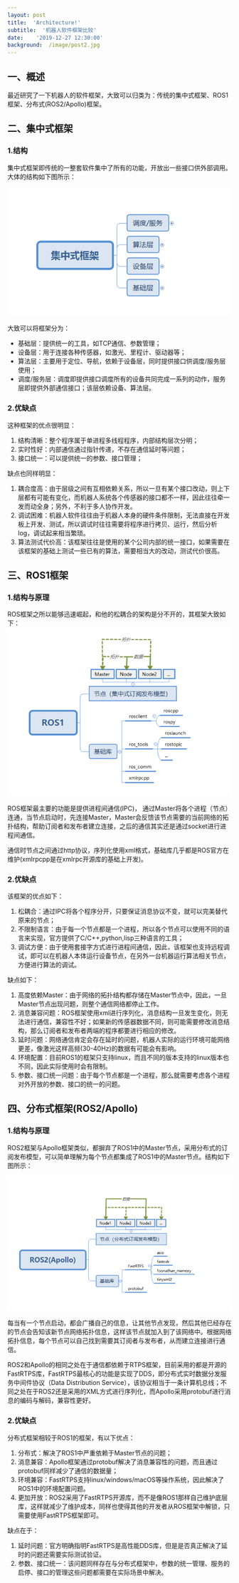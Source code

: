 ```yaml
---
layout: post
title:  'Architecture!'
subtitle:  '机器人软件框架比较'
date:    '2019-12-27 12:30:00'
background:  /image/post2.jpg
---
```


## 一、概述

最近研究了一下机器人的软件框架，大致可以归类为：传统的集中式框架、ROS1框架、分布式(ROS2/Apollo)框架。

## 二、集中式框架

### 1.结构

集中式框架即传统的一整套软件集中了所有的功能，开放出一些接口供外部调用。大体的结构如下图所示：

![centralized](/image/posts/2019-12-27/1.centralized.png)

大致可以将框架分为：

* 基础层：提供统一的工具，如TCP通信、参数管理；
* 设备层：用于连接各种传感器，如激光、里程计、驱动器等；
* 算法层：主要用于定位、导航，依赖于设备层，同时提供接口供调度/服务层使用；
* 调度/服务层：调度即提供接口调度所有的设备共同完成一系列的动作，服务层即提供外部通信接口；该层依赖设备、算法层。

### 2.优缺点

这种框架的优点很明显：

1. 结构清晰：整个程序属于单进程多线程程序，内部结构层次分明；
2. 实时性好：内部通信通过指针传递，不存在通信延时等问题；
3. 接口统一：可以提供统一的参数、接口管理；

缺点也同样明显：

1. 耦合度高：由于层级之间有互相依赖关系，所以一旦有某个接口改动，则上下层都有可能有变化，而机器人系统各个传感器的接口都不一样，因此往往牵一发而动全身；另外，不利于多人协作开发。
2. 调试困难：机器人软件往往由于机器人本身的硬件条件限制，无法直接在开发板上开发、测试，所以调试时往往需要将程序进行拷贝、运行，然后分析log，调试起来相当繁琐。
3. 算法测试代价高：该框架往往是使用的某个公司内部的统一接口，如果需要在该框架的基础上测试一些已有的算法，需要相当大的改动，测试代价很高。

## 三、ROS1框架

### 1.结构与原理

ROS框架之所以能够迅速崛起，和他的松耦合的架构是分不开的，其框架大致如下：
![ros1](/image/posts/2019-12-27/2.ROS1.png)

ROS框架最主要的功能是提供进程间通信(IPC)， 通过Master将各个进程（节点）连通，当节点启动时，先连接Master，Master会反馈该节点需要的当前网络的拓扑结构，帮助订阅者和发布者建立连接，之后的通信其实还是通过socket进行进程间通信。

通信时节点之间通过http协议，序列化使用xml格式，基础库几乎都是ROS官方在维护(xmlrpcpp是在xmlrpc开源库的基础上开发)。

### 2.优缺点

该框架的优点如下：

1. 松耦合：通过IPC将各个程序分开，只要保证消息协议不变，就可以完美替代原来的节点；
2. 不限制语言：由于每一个节点都是一个进程，所以各个节点可以使用不同的语言来实现，官方提供了C/C++,python,lisp三种语言的工具；
3. 调试方便：由于使用套接字方式进行进程间通信，因此，该框架也支持远程调试，即可以在机器人本体运行设备节点，在另外一台机器运行算法相关节点，方便进行算法的调试。

缺点如下：

1. 高度依赖Master：由于网络的拓扑结构都存储在Master节点中，因此，一旦Master节点出现问题，则整个通信网络都停止工作。
2. 消息兼容问题：ROS框架使用xml进行序列化，消息结构一旦发生变化，则无法进行通信，兼容性不好；如果新的传感器数据不同，则可能需要修改消息结构，那么订阅者和发布者两端的程序都要进行相应的修改。
3. 延时问题：网络通信肯定会存在延时的问题，机器人实际的运行环境可能网络更差，像激光这样高频(30-40Hz)的数据有可能会有影响。
4. 环境配置：目前ROS1的框架只支持linux，而且不同的版本支持的linux版本也不同，因此实际使用时会有限制。
5. 参数、接口统一问题：由于每个节点都是一个进程，那么就需要考虑各个进程对外开放的参数、接口的统一的问题。

## 四、分布式框架(ROS2/Apollo)

### 1.结构与原理

ROS2框架与Apollo框架类似，都摒弃了ROS1中的Master节点，采用分布式的订阅发布模型，可以简单理解为每个节点都集成了ROS1中的Master节点。结构如下图所示：

![ros2](/image/posts/2019-12-27/3.ROS2.png)

每当有一个节点启动，都会广播自己的信息，让其他节点发现，然后其他已经存在的节点会告知该新节点网络拓扑信息，这样该节点就加入到了该网络中。根据网络拓扑信息，每个节点可以自己找到需要其订阅者与发布者，从而建立连接进行通信。

ROS2和Apollo的相同之处在于通信都依赖于RTPS框架，目前采用的都是开源的FastRTPS库，FastRTPS最核心的功能是实现了DDS，即分布式实时数据分发服务中间件协议（Data Distribution Service），该协议相当于一条计算机总线；不同之处在于ROS2还是采用的XML方式进行序列化，而Apollo采用protobuf进行消息的编码与解码，兼容性更好。

### 2.优缺点

分布式框架相较于ROS1的框架，有以下优点：

1. 分布式：解决了ROS1中严重依赖于Master节点的问题；
2. 消息兼容：Apollo框架通过protobuf解决了消息兼容性的问题，而且通过protobuf同样减少了通信的数据量；
3. 环境兼容：FastRTPS支持linux/windows/macOS等操作系统，因此解决了ROS1中的环境配置问题。
4. 更加开放：ROS2采用了FastRTPS开源库，而不是像ROS1那样自己维护底层库，这样就减少了维护成本，同样也使得其他的开发者从ROS框架中解锁，只需要使用FastRTPS框架即可。

缺点在于：

1. 延时问题：官方明确指明FastRTPS是高性能DDS库，但是是否真正解决了延时的问题还需要实际测试验证。
2. 参数、接口统一：该问题同样存在与分布式框架中，参数的统一管理、服务的启停、接口的管理这些问题都需要在实际场景中解决。


